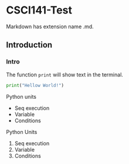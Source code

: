 # CSCI141-Test

Markdown has extension name .md.

## Introduction

### Intro
The function `print` will show text in the terminal.

```python
print("Hellow World!")
```

Python units
* Seq execution
* Variable
* Conditions

Python Units 
1. Seq execution
1. Variable
1. Conditions